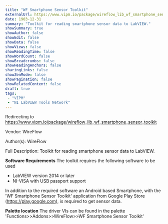 ```yaml
---
title: "WF Smartphone Sensor Toolkit"
externalUrl: https://www.vipm.io/package/wireflow_lib_wf_smartphone_sensor_toolkit
date: 1903-12-31
summary: "Toolkit for reading smartphone sensor data to LabVIEW."
showSummary: true
showAuthor: false
showEdit: false
showData: false
showViews: false
showReadingTime: false
showWordCount: false
showBreadcrumbs: false
showHeadingAnchors: false
sharingLinks: false
showZenMode: false
showPagination: false
showRelatedContent: false
draft: true
tags:
 - "VIPM"
 - "NI LabVIEW Tools Network"
---
```


Redirecting to https://www.vipm.io/package/wireflow_lib_wf_smartphone_sensor_toolkit

Vendor: WireFlow

Author(s): WireFlow
 
Full Description:
Toolkit for reading smartphone sensor data to LabVIEW.

**Software Requirements**
The toolkit requires the following software to be used
* LabVIEW version 2014 or later
* NI-VISA with USB passport support

In addition to the required software an Android based Smartphone, with the 'WF Smartphone Sensor Toolkit'  application from Google Play Store (https://play.google.com), is required to get sensor data.

**Palette location**
The driver VIs can be found in the palette 'Functions>>Addons>>WireFlow>>WF Smartphone Sensor Toolkit'